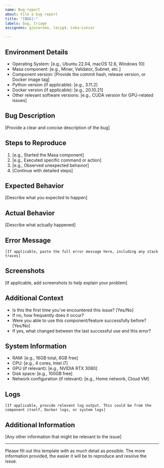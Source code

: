 ```yaml
---
name: Bug report
about: File a bug report
title: "[BUG]:"
labels: bug, triage
assignees: giovaroma, lacyg4, Luka-Loncar

---
```


## Environment Details

- Operating System: [e.g., Ubuntu 22.04, macOS 12.6, Windows 10]
- Masa component: [e.g., Miner, Validator, Subnet, etc.]
- Component version: [Provide the commit hash, release version, or Docker image tag]
- Python version (if applicable): [e.g., 3.11.2]
- Docker version (if applicable): [e.g., 20.10.21]
- Other relevant software versions: [e.g., CUDA version for GPU-related issues]

## Bug Description

[Provide a clear and concise description of the bug]

## Steps to Reproduce

1. [e.g., Started the Masa component]
2. [e.g., Executed specific command or action]
3. [e.g., Observed unexpected behavior]
4. [Continue with detailed steps]

## Expected Behavior

[Describe what you expected to happen]

## Actual Behavior

[Describe what actually happened]

## Error Message

```
[If applicable, paste the full error message here, including any stack traces]
```

## Screenshots

[If applicable, add screenshots to help explain your problem]

## Additional Context

- Is this the first time you've encountered this issue? [Yes/No]
- If no, how frequently does it occur?
- Were you able to use this component/feature successfully before? [Yes/No]
- If yes, what changed between the last successful use and this error?

## System Information

- RAM: [e.g., 16GB total, 8GB free]
- CPU: [e.g., 4 cores, Intel i7]
- GPU (if relevant): [e.g., NVIDIA RTX 3080]
- Disk space: [e.g., 100GB free]
- Network configuration (if relevant): [e.g., Home network, Cloud VM]

## Logs

```
[If applicable, provide relevant log output. This could be from the component itself, Docker logs, or system logs]
```

## Additional Information

[Any other information that might be relevant to the issue]

---

Please fill out this template with as much detail as possible. The more information provided, the easier it will be to reproduce and resolve the issue.
